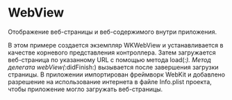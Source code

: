 # WebView
 Отображение веб-страницы и веб-содержимого внутри приложения.

В этом примере создается экземпляр WKWebView и устанавливается в качестве корневого представления контроллера. Затем загружается веб-страница по указанному URL с помощью метода load(_:). Метод делегата webView(_:didFinish:) вызывается после завершения загрузки страницы. В приложении импортирован фреймворк WebKit и добавлено разрешение на использование интернета в файле Info.plist проекта, чтобы приложение могло загружать веб-страницы.

